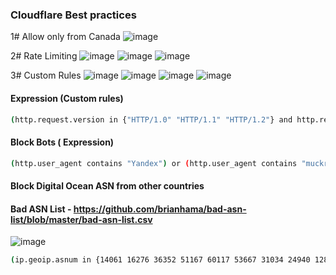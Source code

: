 ### Cloudflare Best practices 

1# Allow only from Canada
![image](https://github.com/securewithsam/Cloud/assets/85324643/491ddd35-2920-4c18-9ceb-5a9b509322a6)



2# Rate Limiting 
![image](https://github.com/securewithsam/Cloud/assets/85324643/587f2184-e59f-4e58-832f-3c025cfa959a)
![image](https://github.com/securewithsam/Cloud/assets/85324643/fc24fd7b-3104-48a9-9ff1-f11ff2ae816a)
![image](https://github.com/securewithsam/Cloud/assets/85324643/156a0842-480e-4e12-be65-7d4a7ea12869)




3# Custom Rules
![image](https://github.com/securewithsam/Cloud/assets/85324643/bf01a910-c605-44cb-9a58-c65e3f5bcfed)
![image](https://github.com/securewithsam/Cloud/assets/85324643/96d1ac72-5616-4b76-b60e-037b733f2d3f)
![image](https://github.com/securewithsam/Cloud/assets/85324643/63569b67-4d53-4d50-b3d1-295bcaa52128)
![image](https://github.com/securewithsam/Cloud/assets/85324643/82dac27e-dcf0-4166-bb50-550758b0fedc)

#### Expression (Custom rules)
```sh
(http.request.version in {"HTTP/1.0" "HTTP/1.1" "HTTP/1.2"} and http.request.uri eq "/contact/" and not http.user_agent contains "Googlebot" and not http.user_agent contains "Bingbot" and not http.user_agent contains "DuckDuckBot" and not http.user_agent contains "facebot" and not http.user_agent contains "Slurp" and not http.user_agent contains "Alexa")
```


#### Block Bots ( Expression) 
```sh
(http.user_agent contains "Yandex") or (http.user_agent contains "muckrack") or (http.user_agent contains "Qwantify") or (http.user_agent contains "Sogou") or (http.user_agent contains "BUbiNG") or (http.user_agent contains "CFNetwork") or (http.user_agent contains "Scrapy") or (http.user_agent contains "SemrushBot") or (http.user_agent contains "AhrefsBot") or (http.user_agent contains "Baiduspider") or (http.user_agent contains "python-requests") or (http.user_agent contains "crawl" and cf.client.bot) or (http.user_agent contains "bot" and not http.user_agent contains "bingbot" and not http.user_agent contains "Google" and not http.user_agent contains "Twitter" and cf.client.bot) or (http.user_agent contains "Spider" and cf.client.bot and http.user_agent contains "ninja" and http.user_agent contains "attackbot" and http.user_agent contains "backdorbot")
```
#### Block Digital Ocean ASN from other countries
#### Bad ASN List - https://github.com/brianhama/bad-asn-list/blob/master/bad-asn-list.csv
![image](https://github.com/securewithsam/Cloud/assets/85324643/53b8019c-4002-49ee-86d0-07f6d30af216)

```sh
(ip.geoip.asnum in {14061 16276 36352 51167 60117 53667 31034 24940 12876 40021 19994 8560 16509}) or (ip.geoip.asnum in {24940 397630 4134} and ip.geoip.country in {"RU" "CN"} and ip.geoip.continent in {"AS" "NA" "OC" "SA"})
```
